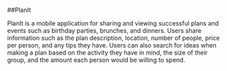 ##PlanIt

PlanIt is a mobile application for sharing and viewing successful plans and events such as birthday parties, brunches, and dinners.  Users share information such as the plan description, location, number of people, price per person, and any tips they have.  Users can also search for ideas when making a plan based on the activity they have in mind, the size of their group, and the amount each person would be willing to spend.  
